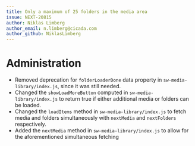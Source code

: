 ```yaml
---
title: Only a maximum of 25 folders in the media area 
issue: NEXT-20815
author: Niklas Limberg
author_email: n.limberg@cicada.com
author_github: NiklasLimberg
---
```

# Administration
* Removed deprecation for `folderLoaderDone` data property in `sw-media-library/index.js`, since it was still needed.
* Changed the `showLoadMoreButton` computed in `sw-media-library/index.js` to return true if either additional media or folders can be loaded.
* Changed the `loadItems` method in `sw-media-library/index.js` to fetch media and folders simultaneously with `nextMedia` and `nextFolders` respectively.
* Added the `nextMedia` method in `sw-media-library/index.js` to allow for the aforementioned simultaneous fetching
